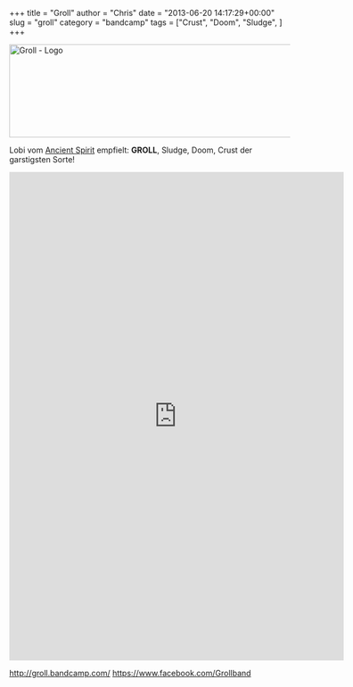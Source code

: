 +++
title = "Groll"
author = "Chris"
date = "2013-06-20 14:17:29+00:00"
slug = "groll"
category = "bandcamp"
tags = ["Crust", "Doom", "Sludge", ]
+++

<img src="http://necroslaughter.de/wp-content/uploads/2013/06/Groll-Groll-Demo-150x150.jpg" alt="Groll - Groll Demo" width="0" height="0" class="aligncenter size-thumbnail wp-image-10953" />
<img src="http://necroslaughter.de/wp-content/uploads/2013/06/Groll-Logo.png" alt="Groll - Logo" width="667" height="167" class="aligncenter size-full wp-image-10954" />

Lobi vom <a href="http://ancientspirit.de/">Ancient Spirit</a> empfielt: **GROLL**, Sludge, Doom, Crust der garstigsten Sorte!

<iframe style="border: 0; width: 600px; height: 876px;" src="http://bandcamp.com/EmbeddedPlayer/album=3734922593/size=large/bgcol=333333/linkcol=ffffff/notracklist=false/transparent=true/" seamless><a href="http://groll.bandcamp.com/album/groll-demo">Groll Demo by groll</a></iframe>

<a href="http://groll.bandcamp.com/">http://groll.bandcamp.com/</a>
<a href="https://www.facebook.com/Grollband">https://www.facebook.com/Grollband</a>

